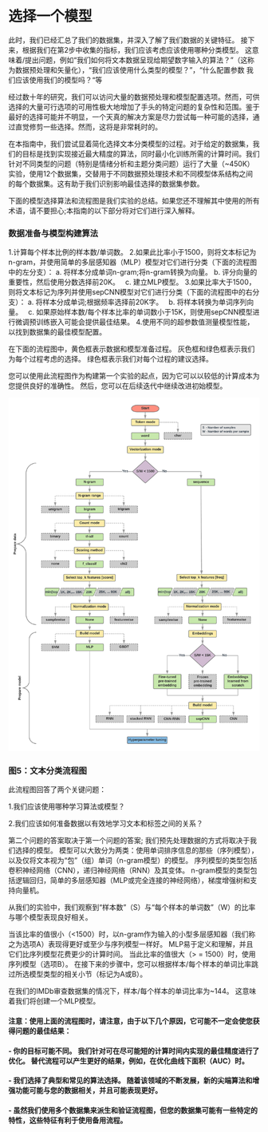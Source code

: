 # 选择一个模型
此时，我们已经汇总了我们的数据集，并深入了解了我们数据的关键特征。 接下来，根据我们在第2步中收集的指标，我们应该考虑应该使用哪种分类模型。 这意味着/提出问题，例如“我们如何将文本数据呈现给期望数字输入的算法？”（这称为数据预处理和矢量化），“我们应该使用什么类型的模型？”，“什么配置参数 我们应该使用我们的模型吗？“等

经过数十年的研究，我们可以访问大量的数据预处理和模型配置选项。然而，可供选择的大量可行选项的可用性极大地增加了手头的特定问题的复杂性和范围。鉴于最好的选择可能并不明显，一个天真的解决方案是尽力尝试每一种可能的选择，通过直觉修剪一些选择。然而，这将是非常耗时的。

在本指南中，我们尝试显着简化选择文本分类模型的过程。对于给定的数据集，我们的目标是找到实现接近最大精度的算法，同时最小化训练所需的计算时间。我们针对不同类型的问题（特别是情绪分析和主题分类问题）运行了大量（~450K）实验，使用12个数据集，交替用于不同数据预处理技术和不同模型体系结构之间的每个数据集。这有助于我们识别影响最佳选择的数据集参数。

下面的模型选择算法和流程图是我们实验的总结。如果您还不理解其中使用的所有术语，请不要担心;本指南的以下部分将对它们进行深入解释。

### 数据准备与模型构建算法
1.计算每个样本比例的样本数/单词数。
2.如果此比率小于1500，则将文本标记为n-gram，并使用简单的多层感知器（MLP）模型对它们进行分类（下面的流程图中的左分支）：
  a. 将样本分成单词n-gram;将n-gram转换为向量。
  b. 评分向量的重要性，然后使用分数选择前20K。
  c. 建立MLP模型。
3.如果比率大于1500，则将文本标记为序列并使用sepCNN模型对它们进行分类（下面的流程图中的右分支）：
  a. 将样本分成单词;根据频率选择前20K字。
  b. 将样本转换为单词序列向量。
  c. 如果原始样本数/每个样本比率的单词数小于15K，则使用sepCNN模型进行微调预训练嵌入可能会提供最佳结果。
4.使用不同的超参数值测量模型性能，以找到数据集的最佳模型配置。

在下面的流程图中，黄色框表示数据和模型准备过程。 灰色框和绿色框表示我们为每个过程考虑的选择。 绿色框表示我们对每个过程的建议选择。

您可以使用此流程图作为构建第一个实验的起点，因为它可以以较低的计算成本为您提供良好的准确性。 然后，您可以在后续迭代中继续改进初始模型。

![](../Pic/step2/step2-2.png)

### 图5：文本分类流程图

此流程图回答了两个关键问题：

1.我们应该使用哪种学习算法或模型？

2.我们应该如何准备数据以有效地学习文本和标签之间的关系？

第二个问题的答案取决于第一个问题的答案; 我们预先处理数据的方式将取决于我们选择的模型。 模型可以大致分为两类：使用单词排序信息的那些（序列模型），以及仅将文本视为“包”（组）单词（n-gram模型）的模型。 序列模型的类型包括卷积神经网络（CNN），递归神经网络（RNN）及其变体。 n-gram模型的类型包括逻辑回归，简单的多层感知器（MLP或完全连接的神经网络），梯度增强树和支持向量机。

从我们的实验中，我们观察到“样本数”（S）与“每个样本的单词数”（W）的比率与哪个模型表现良好相关。

当该比率的值很小（<1500）时，以n-gram作为输入的小型多层感知器（我们称之为选项A）表现得更好或至少与序列模型一样好。 MLP易于定义和理解，并且它们比序列模型花费更少的计算时间。 当此比率的值很大（> = 1500）时，使用序列模型（选项B）。 在接下来的步骤中，您可以根据样本/每个样本的单词比率跳过所选模型类型的相关小节（标记为A或B）。

在我们的IMDb审查数据集的情况下，样本/每个样本的单词比率为~144。 这意味着我们将创建一个MLP模型。

#### 注意：使用上面的流程图时，请注意，由于以下几个原因，它可能不一定会使您获得问题的最佳结果：
#### - 你的目标可能不同。 我们针对可在尽可能短的计算时间内实现的最佳精度进行了优化。 替代流程可以产生更好的结果，例如，在优化曲线下面积（AUC）时。
#### - 我们选择了典型和常见的算法选择。 随着该领域的不断发展，新的尖端算法和增强功能可能与您的数据相关，并且可能表现更好。
#### - 虽然我们使用多个数据集来派生和验证流程图，但您的数据集可能有一些特定的特性，这些特征有利于使用备用流程。


